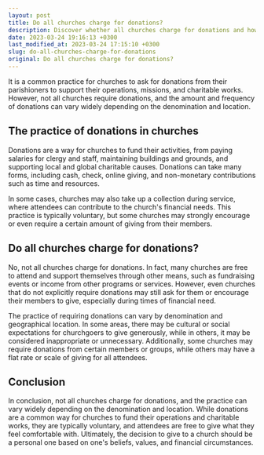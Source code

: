 ```yaml
---
layout: post
title: Do all churches charge for donations?
description: Discover whether all churches charge for donations and how common it is in different regions of the world.
date: 2023-03-24 19:16:13 +0300
last_modified_at: 2023-03-24 17:15:10 +0300
slug: do-all-churches-charge-for-donations
original: Do all churches charge for donations?
---
```

It is a common practice for churches to ask for donations from their parishioners to support their operations, missions, and charitable works. However, not all churches require donations, and the amount and frequency of donations can vary widely depending on the denomination and location.

## The practice of donations in churches

Donations are a way for churches to fund their activities, from paying salaries for clergy and staff, maintaining buildings and grounds, and supporting local and global charitable causes. Donations can take many forms, including cash, check, online giving, and non-monetary contributions such as time and resources.

In some cases, churches may also take up a collection during service, where attendees can contribute to the church's financial needs. This practice is typically voluntary, but some churches may strongly encourage or even require a certain amount of giving from their members.

## Do all churches charge for donations?

No, not all churches charge for donations. In fact, many churches are free to attend and support themselves through other means, such as fundraising events or income from other programs or services. However, even churches that do not explicitly require donations may still ask for them or encourage their members to give, especially during times of financial need.

The practice of requiring donations can vary by denomination and geographical location. In some areas, there may be cultural or social expectations for churchgoers to give generously, while in others, it may be considered inappropriate or unnecessary. Additionally, some churches may require donations from certain members or groups, while others may have a flat rate or scale of giving for all attendees.

## Conclusion

In conclusion, not all churches charge for donations, and the practice can vary widely depending on the denomination and location. While donations are a common way for churches to fund their operations and charitable works, they are typically voluntary, and attendees are free to give what they feel comfortable with. Ultimately, the decision to give to a church should be a personal one based on one's beliefs, values, and financial circumstances.